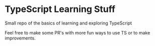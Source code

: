 # TypeScript Learning Stuff
Small repo of the basics of learning and exploring TypeScript

Feel free to make some PR's with more fun ways to use TS or to make improvements.